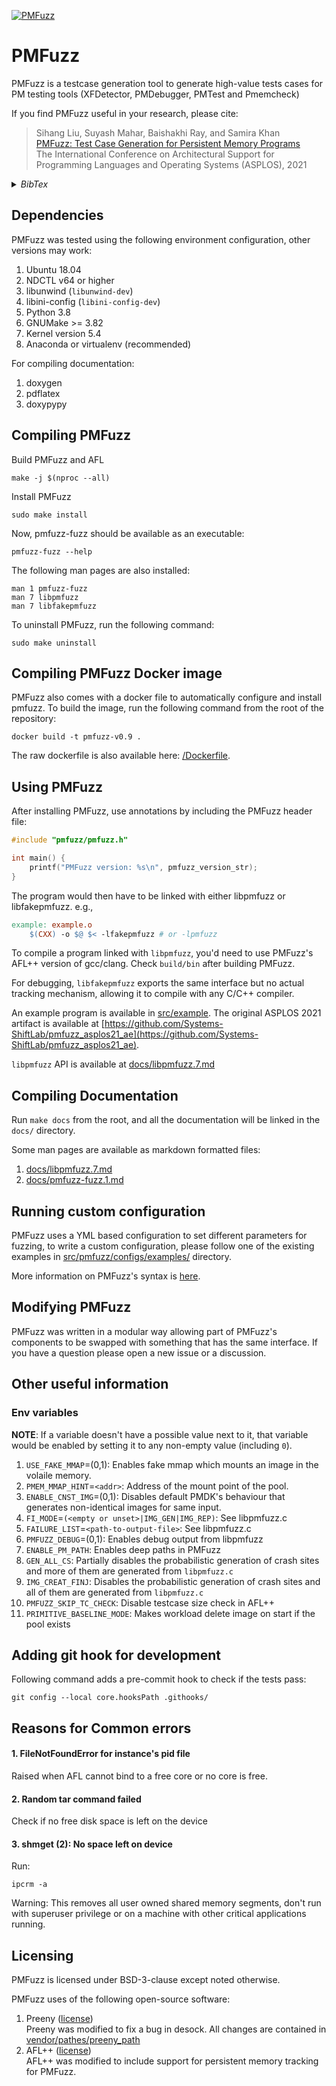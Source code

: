 [![PMFuzz](https://github.com/Systems-ShiftLab/pmfuzz/actions/workflows/python-app.yml/badge.svg)](https://github.com/Systems-ShiftLab/pmfuzz/actions/workflows/python-app.yml)

# PMFuzz

PMFuzz is a testcase generation tool to generate high-value tests cases for PM testing tools (XFDetector, PMDebugger, PMTest and Pmemcheck)

If you find PMFuzz useful in your research, please cite:

> Sihang Liu, Suyash Mahar, Baishakhi Ray, and Samira Khan  
> [PMFuzz: Test Case Generation for Persistent Memory Programs](https://www.cs.virginia.edu/~smk9u/Liu_PMFuzz_ASPLOS21.pdf)  
> The International Conference on Architectural Support for Programming Languages and Operating Systems (ASPLOS), 2021


<details><summary><i>BibTex</i></summary>
<p>

```
@inproceedings{liu2021pmfuzz,
  title={PMFuzz: Test Case Generation for Persistent Memory Programs},
  author={Liu, Sihang and Mahar, Suyash and Ray, Baishakhi and Khan, Samira},
  booktitle={Proceedings of the Twenty-sixth International Conference on Architectural Support for Programming Languages and Operating Systems},
  year={2021}
}
```

</p>
</details>

## Dependencies
PMFuzz was tested using the following environment configuration, other versions may work:  
1. Ubuntu 18.04
2. NDCTL v64 or higher
3. libunwind (`libunwind-dev`)
4. libini-config (`libini-config-dev`)
5. Python 3.8
6. GNUMake >= 3.82
7. Kernel version 5.4
8. Anaconda or virtualenv (recommended)

For compiling documentation:  
1. doxygen
2. pdflatex
3. doxypypy

## Compiling PMFuzz

Build PMFuzz and AFL
```
make -j $(nproc --all)
```

Install PMFuzz
```
sudo make install
```

Now, pmfuzz-fuzz should be available as an executable:
```
pmfuzz-fuzz --help
```

The following man pages are also installed:
```
man 1 pmfuzz-fuzz
man 7 libpmfuzz
man 7 libfakepmfuzz
```

To uninstall PMFuzz, run the following command:
```
sudo make uninstall
```

## Compiling PMFuzz Docker image
PMFuzz also comes with a docker file to automatically configure and install pmfuzz. To build the image, run the following command from the root of the repository:
```shell
docker build -t pmfuzz-v0.9 .
```

The raw dockerfile is also available here: [/Dockerfile](Dockerfile).

## Using PMFuzz
After installing PMFuzz, use annotations by including the PMFuzz
header file:

```c
#include "pmfuzz/pmfuzz.h"

int main() {
	printf("PMFuzz version: %s\n", pmfuzz_version_str);
}
```

The program would then have to be linked with either libpmfuzz or
libfakepmfuzz. e.g.,

```makefile
example: example.o
	$(CXX) -o $@ $< -lfakepmfuzz # or -lpmfuzz
```

To compile a program linked with `libpmfuzz`, you'd need to use
PMFuzz's AFL++ version of gcc/clang. Check `build/bin` after building PMFuzz.

For debugging, `libfakepmfuzz` exports the
same interface but no actual tracking mechanism, allowing it to
compile with any C/C++ compiler.

An example program is available in [src/example](src/example). The
original ASPLOS 2021 artifact is available at
[https://github.com/Systems-ShiftLab/pmfuzz_asplos21_ae](https://github.com/Systems-ShiftLab/pmfuzz_asplos21_ae).

`libpmfuzz` API is available at [docs/libpmfuzz.7.md](docs/libpmfuzz.7.md)


## Compiling Documentation
Run `make docs` from the root, and all the documentation will be
linked in the `docs/` directory.

Some man pages are available as markdown formatted files:
1. [docs/libpmfuzz.7.md](docs/libpmfuzz.7.md)
2. [docs/pmfuzz-fuzz.1.md](docs/pmfuzz-fuzz.1.md)

## Running custom configuration
PMFuzz uses a YML based configuration to set different parameters for
fuzzing, to write a custom configuration, please follow one of the
existing examples in [src/pmfuzz/configs/examples/][config_examples]
directory.

More information on PMFuzz's syntax is [here][1].

## Modifying PMFuzz
PMFuzz was written in a modular way allowing part of PMFuzz's components to be 
swapped with something that has the same interface. If you have a question
please open a new issue or a discussion.

## Other useful information
### Env variables
**NOTE**: If a variable doesn't have a possible value next to it, that variable would be enabled by setting
it to any non-empty value (including `0`).  
1. `USE_FAKE_MMAP`=(0,1): Enables fake mmap which mounts an image in the volaile memory.
2. `PMEM_MMAP_HINT`=`<addr>`: Address of the mount point of the pool.
3. `ENABLE_CNST_IMG`=(0,1): Disables default PMDK's behaviour that generates non-identical images for same input.
4. `FI_MODE`=`(<empty or unset>|IMG_GEN|IMG_REP)`: See libpmfuzz.c
5. `FAILURE_LIST`=`<path-to-output-file>`: See libpmfuzz.c
6. `PMFUZZ_DEBUG`=(0,1): Enables debug output from libpmfuzz
6. `ENABLE_PM_PATH`: Enables deep paths in PMFuzz
7. `GEN_ALL_CS`: Partially disables the probabilistic generation of crash sites and more of them are generated from `libpmfuzz.c`
8. `IMG_CREAT_FINJ`: Disables the probabilistic generation of crash sites and all of them are generated from `libpmfuzz.c`
9. `PMFUZZ_SKIP_TC_CHECK`: Disable testcase size check in AFL++
10. `PRIMITIVE_BASELINE_MODE`: Makes workload delete image on start if the pool exists

## Adding git hook for development
Following command adds a pre-commit hook to check if the tests pass:

``` shell
git config --local core.hooksPath .githooks/
```

## Reasons for Common errors
#### 1. FileNotFoundError for instance's pid file
Raised when AFL cannot bind to a free core or no core is free.
#### 2. Random tar command failed
Check if no free disk space is left on the device
#### 3. shmget (2): No space left on device
Run:
```
ipcrm -a
```

Warning: This removes all user owned shared memory segments, don't run
with superuser privilege or on a machine with other critical
applications running.


## Licensing
PMFuzz is licensed under BSD-3-clause except noted otherwise.

PMFuzz uses of the following open-source software:
1. Preeny ([license](https://github.com/zardus/preeny/blob/ef63823020f373b3729a14ee4106b45eefa3271c/LICENSE))  
   Preeny was modified to fix a bug in desock. All changes are
   contained in
   [vendor/pathes/preeny_path](vendor/patches/preeny.git_patch)
2. AFL++ ([license](vendor/AFLplusplus-2.63c/LICENSE))  
   AFL++ was modified to include support for
   persistent memory tracking for PMFuzz.

[config_examples]: src/pmfuzz/configs/examples/
[pmfuzz-fuzz.py]: src/pmfuzz/pmfuzz-fuzz.py
[1]: src/pmfuzz/README.md
